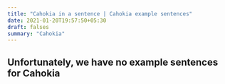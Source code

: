 ```yaml
---
title: "Cahokia in a sentence | Cahokia example sentences"
date: 2021-01-20T19:57:50+05:30
draft: falses
summary: "Cahokia"
---
```

## Unfortunately, we have no example sentences for Cahokia                 
